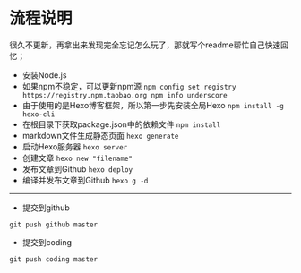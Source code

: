 # 流程说明
很久不更新，再拿出来发现完全忘记怎么玩了，那就写个readme帮忙自己快速回忆；

* 安装Node.js
* 如果npm不稳定，可以更新npm源
``
npm config set registry https://registry.npm.taobao.org npm info underscore
``
* 由于使用的是Hexo博客框架，所以第一步先安装全局Hexo
``
npm install -g hexo-cli
``
* 在根目录下获取package.json中的依赖文件
``
npm install
``
* markdown文件生成静态页面
``
hexo generate
``
* 启动Hexo服务器
``
hexo server
``
* 创建文章
``
hexo new "filename"
``
* 发布文章到Github
``
hexo deploy
``
* 编译并发布文章到Github
``
hexo g -d
``
----

* 提交到github
```
git push github master
```

* 提交到coding
```
git push coding master
```



